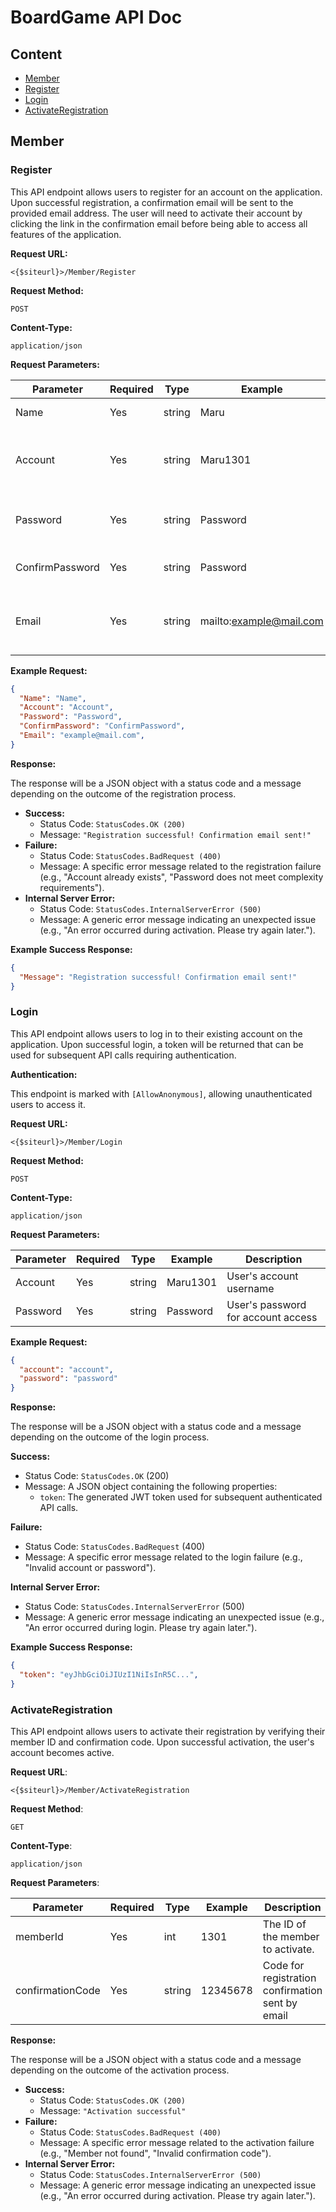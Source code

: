 # BoardGame API Doc

## Content
- [Member](#member) <br />
- [Register](#register) <br />
- [Login](#login) <br />
- [ActivateRegistration](#activateRegistration) <br />

## Member

### Register

This API endpoint allows users to register for an account on the application. Upon successful registration, a confirmation email will be sent to the provided email address. The user will need to activate their account by clicking the link in the confirmation email before being able to access all features of the application.

**Request URL:** 

`<{$siteurl}>/Member/Register`

**Request Method:** 

`POST` 

**Content-Type:**

`application/json`

**Request Parameters:**

| Parameter | Required | Type | Example | Description |
| --- | --- | --- | --- | --- |
| Name | Yes | string | Maru | User's full name |
| Account | Yes | string | Maru1301 | Unique username for the user's account |
| Password | Yes | string | Password | User's password for account access |
| ConfirmPassword | Yes | string | Password | Confirmation of the user's password |
| Email | Yes | string | mailto:example@mail.com | User's email for account notifications and recovery |

**Example Request:**

```json
{
  "Name": "Name",
  "Account": "Account",
  "Password": "Password",
  "ConfirmPassword": "ConfirmPassword",
  "Email": "example@mail.com",
}
```

**Response:**

The response will be a JSON object with a status code and a message depending on the outcome of the registration process.

- **Success:**
    - Status Code: `StatusCodes.OK (200)`
    - Message: `"Registration successful! Confirmation email sent!"`
- **Failure:**
    - Status Code: `StatusCodes.BadRequest (400)`
    - Message: A specific error message related to the registration failure (e.g., "Account already exists", "Password does not meet complexity requirements").
- **Internal Server Error:**
    - Status Code: `StatusCodes.InternalServerError (500)`
    - Message: A generic error message indicating an unexpected issue (e.g., "An error occurred during activation. Please try again later.").

**Example Success Response:**

```json
{
  "Message": "Registration successful! Confirmation email sent!"
}
```

### Login

This API endpoint allows users to log in to their existing account on the application. Upon successful login, a token will be returned that can be used for subsequent API calls requiring authentication.

**Authentication:**

This endpoint is marked with `[AllowAnonymous]`, allowing unauthenticated users to access it.

**Request URL:**

`<{$siteurl}>/Member/Login`

**Request Method:**

`POST`

**Content-Type:**

`application/json`

**Request Parameters:**

| Parameter | Required | Type | Example | Description |
| --- | --- | --- | --- | --- |
| Account | Yes | string | Maru1301 | User's account username |
| Password | Yes | string | Password | User's password for account access |

**Example Request:**

```json
{
  "account": "account",
  "password": "password"
}
```

**Response:**

The response will be a JSON object with a status code and a message depending on the outcome of the login process.

**Success:**

- Status Code: `StatusCodes.OK` (200)
- Message: A JSON object containing the following properties:
    - `token`: The generated JWT token used for subsequent authenticated API calls.

**Failure:**

- Status Code: `StatusCodes.BadRequest` (400)
- Message: A specific error message related to the login failure (e.g., "Invalid account or password").

**Internal Server Error:**

- Status Code: `StatusCodes.InternalServerError` (500)
- Message: A generic error message indicating an unexpected issue (e.g., "An error occurred during login. Please try again later.").

**Example Success Response:**

```json
{
  "token": "eyJhbGciOiJIUzI1NiIsInR5C...",
}
```

### ActivateRegistration

This API endpoint allows users to activate their registration by verifying their member ID and confirmation code. Upon successful activation, the user's account becomes active.

**Request URL**: 

`<{$siteurl}>/Member/ActivateRegistration`

**Request Method**: 

`GET` 

**Content-Type**:

`application/json`

**Request Parameters**:

| Parameter | Required | Type | Example | Description |
| --- | --- | --- | --- | --- |
| memberId | Yes | int | 1301 | The ID of the member to activate. |
| confirmationCode | Yes | string | 12345678 | Code for registration confirmation sent by email |

**Response:**

The response will be a JSON object with a status code and a message depending on the outcome of the activation process.

- **Success:**
    - Status Code: `StatusCodes.OK (200)`
    - Message: `"Activation successful"`
- **Failure:**
    - Status Code: `StatusCodes.BadRequest (400)`
    - Message: A specific error message related to the activation failure (e.g., "Member not found", "Invalid confirmation code").
- **Internal Server Error:**
    - Status Code: `StatusCodes.InternalServerError (500)`
    - Message: A generic error message indicating an unexpected issue (e.g., "An error occurred during activation. Please try again later.").
